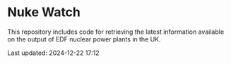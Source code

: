 # Nuke Watch

This repository includes code for retrieving the latest information available on the output of EDF nuclear power plants in the UK.

Last updated: 2024-12-22 17:12